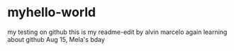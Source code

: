 # myhello-world
my testing on github
this is my readme-edit
by alvin marcelo
again learning about github Aug 15, Mela's bday


